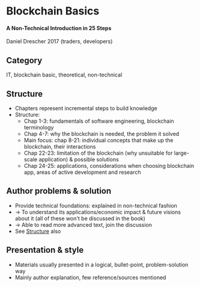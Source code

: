# Blockchain Basics
#### A Non-Technical Introduction in 25 Steps
Daniel Drescher 2017 (traders, developers)

## Category
IT, blockchain basic, theoretical, non-technical

## Structure
- Chapters represent incremental steps to build knowledge
- Structure:
  - Chap 1-3: fundamentals of software engineering, blockchain terminology
  - Chap 4-7: why the blockchain is needed, the problem it solved
  - Main focus: chap 8-21: individual concepts that make up the blockchain, their interactions
  - Chap 22-23: limitation of the blockchain (why unsuitable for large-scale application) & possible solutions
  - Chap 24-25: applications, considerations when choosing blockchain app, areas of active development and research

## Author problems & solution
- Provide technical foundations: explained in non-technical fashion
- -> To understand its applications/economic impact & future visions about it (all of these won't be discussed in the book)
- -> Able to read more advanced text, join the discussion
- See [Structure](#structure) also

## Presentation & style
- Materials usually presented in a logical, bullet-point, problem-solution way
- Mainly author explanation, few reference/sources mentioned